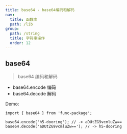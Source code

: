 ```yaml
---
title: base64 - base64编码和解码
nav:
  title: 函数库
  path: /lib
group:
  path: /string
  title: 字符串操作
  order: 12
---
```


## base64

> base64 编码和解码

- base64.encode 编码
- base64.decode 解码

Demo:

```tsx | pure
import { base64 } from 'func-package';

base64.encode('h5-dooring'); // -> aDUtZG9vcmluZw==
base64.decode('aDUtZG9vcmluZw=='); // -> h5-dooring
```
